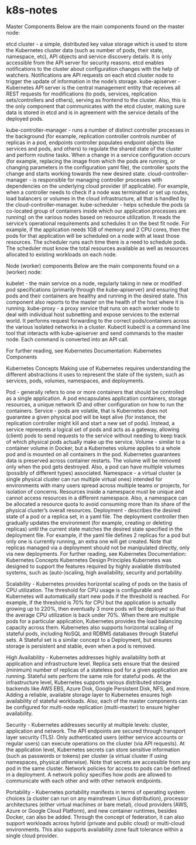 # k8s-notes
Master Components
Below are the main components found on the master node:

etcd cluster - a simple, distributed key value storage which is used to store the Kubernetes cluster data (such as number of pods, their state, namespace, etc), API objects and service discovery details. It is only accessible from the API server for security reasons. etcd enables notifications to the cluster about configuration changes with the help of watchers. Notifications are API requests on each etcd cluster node to trigger the update of information in the node’s storage.
kube-apiserver - Kubernetes API server is the central management entity that receives all REST requests for modifications (to pods, services, replication sets/controllers and others), serving as frontend to the cluster. Also, this is the only component that communicates with the etcd cluster, making sure data is stored in etcd and is in agreement with the service details of the deployed pods.

kube-controller-manager - runs a number of distinct controller processes in the background (for example, replication controller controls number of replicas in a pod, endpoints controller populates endpoint objects like services and pods, and others) to regulate the shared state of the cluster and perform routine tasks. When a change in a service configuration occurs (for example, replacing the image from which the pods are running, or changing parameters in the configuration yaml file), the controller spots the change and starts working towards the new desired state.
cloud-controller-manager - is responsible for managing controller processes with dependencies on the underlying cloud provider (if applicable). For example, when a controller needs to check if a node was terminated or set up routes, load balancers or volumes in the cloud infrastructure, all that is handled by the cloud-controller-manager.
kube-scheduler - helps schedule the pods (a co-located group of containers inside which our application processes are running) on the various nodes based on resource utilization. It reads the service’s operational requirements and schedules it on the best fit node. For example, if the application needs 1GB of memory and 2 CPU cores, then the pods for that application will be scheduled on a node with at least those resources. The scheduler runs each time there is a need to schedule pods. The scheduler must know the total resources available as well as resources allocated to existing workloads on each node.

Node (worker) components
Below are the main components found on a (worker) node:

kubelet - the main service on a node, regularly taking in new or modified pod specifications (primarily through the kube-apiserver) and ensuring that pods and their containers are healthy and running in the desired state. This component also reports to the master on the health of the host where it is running.
kube-proxy - a proxy service that runs on each worker node to deal with individual host subnetting and expose services to the external world. It performs request forwarding to the correct pods/containers across the various isolated networks in a cluster.
Kubectl
kubectl is a command line tool that interacts with kube-apiserver and send commands to the master node. Each command is converted into an API call.

For further reading, see Kubernetes Documentation: Kubernetes Components

Kubernetes Concepts
Making use of Kubernetes requires understanding the different abstractions it uses to represent the state of the system, such as services, pods, volumes, namespaces, and deployments.

Pod - generally refers to one or more containers that should be controlled as a single application. A pod encapsulates application containers, storage resources, a unique network ID and other configuration on how to run the containers.
Service - pods are volatile, that is Kubernetes does not guarantee a given physical pod will be kept alive (for instance, the replication controller might kill and start a new set of pods). Instead, a service represents a logical set of pods and acts as a gateway, allowing (client) pods to send requests to the service without needing to keep track of which physical pods actually make up the service.
Volume - similar to a container volume in Docker, but a Kubernetes volume applies to a whole pod and is mounted on all containers in the pod. Kubernetes guarantees data is preserved across container restarts. The volume will be removed only when the pod gets destroyed. Also, a pod can have multiple volumes (possibly of different types) associated.
Namespace - a virtual cluster (a single physical cluster can run multiple virtual ones) intended for environments with many users spread across multiple teams or projects, for isolation of concerns. Resources inside a namespace must be unique and cannot access resources in a different namespace. Also, a namespace can be allocated a resource quota to avoid consuming more than its share of the physical cluster’s overall resources.
Deployment - describes the desired state of a pod or a replica set, in a yaml file. The deployment controller then gradually updates the environment (for example, creating or deleting replicas) until the current state matches the desired state specified in the deployment file. For example, if the yaml file defines 2 replicas for a pod but only one is currently running, an extra one will get created. Note that replicas managed via a deployment should not be manipulated directly, only via new deployments.
For further reading, see Kubernetes Documentation: Kubernetes Concepts
Kubernetes Design Principles
Kubernetes was designed to support the features required by highly available distributed systems, such as (auto-)scaling, high availability, security and portability.

Scalability - Kubernetes provides horizontal scaling of pods on the basis of CPU utilization. The threshold for CPU usage is configurable and Kubernetes will automatically start new pods if the threshold is reached. For example, if the threshold is 70% for CPU but the application is actually growing up to 220%, then eventually 3 more pods will be deployed so that the average CPU utilization is back under 70%. When there are multiple pods for a particular application, Kubernetes provides the load balancing capacity across them. Kubernetes also supports horizontal scaling of stateful pods, including NoSQL and RDBMS databases through Stateful sets. A Stateful set is a similar concept to a Deployment, but ensures storage is persistent and stable, even when a pod is removed.

High Availability - Kubernetes addresses highly availability both at application and infrastructure level. Replica sets ensure that the desired (minimum) number of replicas of a stateless pod for a given application are running. Stateful sets perform the same role for stateful pods. At the infrastructure level, Kubernetes supports various distributed storage backends like AWS EBS, Azure Disk, Google Persistent Disk, NFS, and more. Adding a reliable, available storage layer to Kubernetes ensures high availability of stateful workloads. Also, each of the master components can be configured for multi-node replication (multi-master) to ensure higher availability.

Security - Kubernetes addresses security at multiple levels: cluster, application and network. The API endpoints are secured through transport layer security (TLS). Only authenticated users (either service accounts or regular users) can execute operations on the cluster (via API requests). At the application level, Kubernetes secrets can store sensitive information (such as passwords or tokens) per cluster (a virtual cluster if using namespaces, physical otherwise). Note that secrets are accessible from any pod in the same cluster. Network policies for access to pods can be defined in a deployment. A network policy specifies how pods are allowed to communicate with each other and with other network endpoints.

Portability - Kubernetes portability manifests in terms of operating system choices (a cluster can run on any mainstream Linux distribution), processor architectures (either virtual machines or bare metal), cloud providers (AWS, Azure or Google Cloud Platform), and new container runtimes, besides Docker, can also be added. Through the concept of federation, it can also support workloads across hybrid (private and public cloud) or multi-cloud environments. This also supports availability zone fault tolerance within a single cloud provider.
